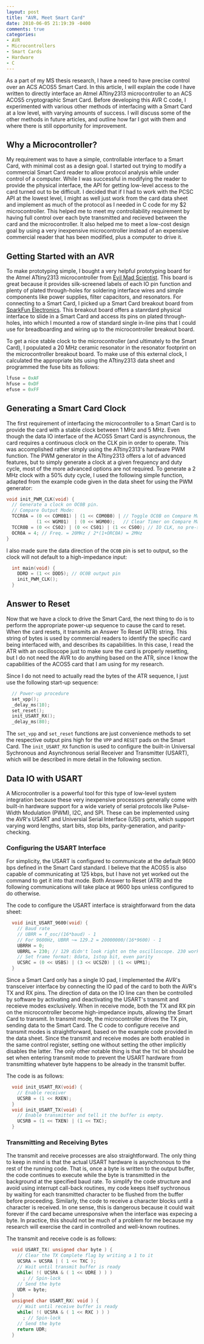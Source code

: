 ```yaml
---
layout: post
title: "AVR, Meet Smart Card"
date: 2010-06-05 21:19:39 -0400
comments: true
categories: 
- AVR
- Microcontrollers
- Smart Cards
- Hardware
- C
---
```

As a part of my MS thesis research, I have a need to have precise control over an ACS ACOS5 Smart Card.
In this article, I will explain the code I have written to directly interface an Atmel ATtiny2313 microcontroller to an ACS ACOS5 cryptographic Smart Card.
Before developing this AVR C code, I experimented with various other methods of interfacing with a Smart Card at a low level, with varying amounts of success.
I will discuss some of the other methods in future articles, and outline how far I got with them and where there is still opportunity for improvement.

<!-- more -->

## Why a Microcontroller?

My requirement was to have a simple, controllable interface to a Smart Card, with minimal cost as a design goal.
I started out trying to modify a commercial Smart Card reader to allow protocol analysis while under control of a computer.
While I was successful in modifying the reader to provide the physical interface, the API for getting low-level access to the card turned out to be difficult.
I decided that if I had to work with the PCSC API at the lowest level, I might as well just work from the card data sheet and implement as much of the protocol as I needed in C code for my $2 microcontroller.
This helped me to meet my controllability requirement by having full control over each byte transmitted and recieved between the card and the microcontroller.
It also helped me to meet a low-cost design goal by using a very inexpensive microcontroller instead of an expensive commercial reader that has been modified, plus a computer to drive it.

## Getting Started with an AVR

To make prototyping simple, I bought a very helpful prototyping board for the Atmel ATtiny2313 microcontroller from [Evil Mad Scientist][ems].
This board is great because it provides silk-screened labels of each IO pin function and plenty of plated through-holes for soldering interface wires and simple components like power supplies, filter capacitors, and resonators.
For connecting to a Smart Card, I picked up a Smart Card breakout board from [SparkFun Electronics][sparkfun].
This breakout board offers a stanrdard physical interface to slide in a Smart Card and access its pins on plated through-holes, into which I mounted a row of standard single in-line pins that I could use for breadboarding and wiring up to the microcontroller breakout board.

[ems]: http://www.evilmadscientist.com/article.php/card2313
[sparkfun]: http://www.sparkfun.com/commerce/product_info.php?products_id=9440

To get a nice stable clock to the microcontroller (and ultimately to the Smart Card), I populated a 20 MHz ceramic resonator in the resonator footprint on the microcontroller breakout board.
To make use of this external clock, I calculated the appropriate bits using the ATtiny2313 data sheet and programmed the fuse bits as follows:

``` c Configuring ATtiny2313 to Use a 20 MHz External Resonator 
lfuse = 0xAF
hfuse = 0xDF
efuse = 0xFF
```

## Generating a Smart Card Clock

The first requirement of interfacing the microcontroller to a Smart Card is to provide the card with a stable clock between 1 MHz and 5 MHz.
Even though the data IO interface of the ACOS5 Smart Card is asynchronous, the card requires a continuous clock on the CLK pin in order to operate.
This was accomplished rather simply using the ATtiny2313's hardware PWM function.
The PWM generator in the ATtiny2313 offers a lot of advanced features, but to simply generate a clock at a given frequency and duty cycle, most of the more advanced options are not required.
To generate a 2 MHz clock with a 50% duty cycle, I used the following simple function, adapted from the example code given in the data sheet for using the PWM generator:

``` c Generate a 2 MHz Clock with 50% Duty Cycle 
void init_PWM_CLK(void) {
  // Generate a clock on OC0B pin.
  // Compare Output Mode:
  TCCR0A = (0 << COM0B1) | (1 << COM0B0) | // Toggle OC0B on Compare Match
           (1 << WGM01)  | (0 << WGM00);   // Clear Timer on Compare Match
  TCCR0B = (0 << CS02) | (0 << CS01) | (1 << CS00); // IO CLK, no pre-scalar
  OCR0A = 4; // Freq. = 20MHz / 2*(1+ORC0A) = 2MHz
}
```

I also made sure the data direction of the `OC0B` pin is set to output, so the clock will not default to a high-impedance input:

``` c Configure the OC0B Pin as an Output 
  int main(void) {
    DDRD = (1 << DDD5); // OC0B output pin
    init_PWM_CLK();
  }
```

## Answer to Reset

Now that we have a clock to drive the Smart Card, the next thing to do is to perform the appropriate power-up sequence to cause the card to reset.
When the card resets, it transmits an Answer To Reset (ATR) string.
This string of bytes is used by commercial readers to identify the specific card being interfaced with, and describes its capabilities.
In this case, I read the ATR with an oscilloscope just to make sure the card is properly resetting, but I do not need the AVR to do anything based on the ATR, since I know the capabilities of the ACOS5 card that I am using for my research.

Since I do not need to actually read the bytes of the ATR sequence, I just use the following start-up sequence:

``` c Smart Card Start-Up Sequence 
  // Power-up procedure
  set_vpp();
  _delay_ms(10);
  set_reset();
  init_USART_RX();
  _delay_ms(80);
```

The `set_vpp` and `set_reset` functions are just convenience methods to set the respective output pins high for the `VPP` and `RESET` pads on the Smart Card.
The `init_USART_RX` function is used to configure the built-in Universal Sychronous and Asynchronous serial Receiver and Transmitter (USART), which will be described in more detail in the following section.

## Data IO with USART

A Microcontroller is a powerful tool for this type of low-level system integration because these very inexpensive processors generally come with built-in hardware support for a wide variety of serial protocols like Pulse-Width Modulation (PWM), I2C, and SPI.
These can be implemented using the AVR's USART and Universial Serial Interface (USI) ports, which support varying word lengths, start bits, stop bits, parity-generation, and parity-checking.

### Configuring the USART Interface

For simplicity, the USART is configured to communicate at the default 9600 bps defined in the Smart Card standard.
I believe that the ACOS5 is also capable of communicating at 125 kbps, but I have not yet worked out the command to get it into that mode.
Both Answer to Reset (ATR) and the following communications will take place at 9600 bps unless configured to do otherwise.

The code to configure the USART interface is straightforward from the data sheet:

``` c Configure the USART to Communicate with the Smart Card 
  void init_USART_9600(void) {
    // Baud rate
    // UBRR = f_osc/(16*baud) - 1
    // For 9600Hz, UBRR ~= 129.2 = 20000000/(16*9600) - 1
    UBRRH = 0;
    UBRRL = 230; // 129 didn't look right on the oscilloscope. 230 works well.
    // Set frame format: 8data, 1stop bit, even parity
    UCSRC = (0 << USBS) | (3 << UCSZ0) | (1 << UPM1);
  }
```

Since a Smart Card only has a single IO pad, I implemented the AVR's transceiver interface by connecting the IO pad of the card to both the AVR's TX and RX pins.
The direction of data on the IO line can then be controlled by software by activating and deactivating the USART's transmit and receieve modes exclusively.
When in receive mode, both the TX and RX pin on the microcontroller become high-impedance inputs, allowing the Smart Card to transmit.
In transmit mode, the microcontroller drives the TX pin, sending data to the Smart Card.
The C code to configure receive and transmit modes is  straightforward, based on the example code provided in the data sheet.
Since the transmit and receive modes are both enabled in the same control register, setting one without setting the other implicitly disables the latter.
The only other notable thing is that the `TXC` bit should be set when entering transmit mode to prevent the USART hardware from transmitting whatever byte happens to be already in the transmit buffer.

The code is as follows:

``` c Configuring the USART for Transmit and Receive Modes 
  void init_USART_RX(void) {
    // Enable receiver
    UCSRB = (1 << RXEN);
  }
  void init_USART_TX(void) {
    // Enable transmitter and tell it the buffer is empty.
    UCSRB = (1 << TXEN) | (1 << TXC);
  }
```

### Transmitting and Receiving Bytes

The transmit and receive processes are also straightforward.
The only thing to keep in mind is that the actual USART hardware is asynchronous to the rest of the running code.
That is, once a byte is written to the output buffer, the code continues to execute while the byte is transmitted in the background at the specified baud rate.
To simplify the code structure and avoid using interrupt call-back routines, my code keeps itself sychronous by waiting for each transmitted character to be flushed from the buffer before proceeding.
Similarly, the code to receive a character blocks until a character is received.
In one sense, this is dangerous because it could wait forever if the card became unresponsive when the interface was expecing a byte.
In practice, this should not be much of a problem for me because my research will exercise the card in controlled and well-known routines.

The transmit and receive code is as follows:

``` c Transmitting and Receiving Data with the USART
  void USART_TX( unsigned char byte ) {
    // Clear the TX Complete flag by writing a 1 to it
    UCSRA = UCSRA | ( 1 << TXC );
    // Wait until transmit buffer is ready
    while( !( UCSRA & ( 1 << UDRE ) ) )
      ; // Spin-lock
    // Send the byte
    UDR = byte;
  }
  unsigned char USART_RX( void ) {
    // Wait until receive buffer is ready
    while( !( UCSRA & ( 1 << RXC ) ) )
      ; // Spin-lock
    // Send the byte
    return UDR;
  }
```

